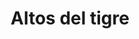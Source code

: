 ---
title: Altos del tigre
nombre_comunidad: Altos del tigre
municipio: Cáceres
departamento: Antioquia
descripcion: null
num_personas: 320
num_familias: 100
min_distancia_casco_urbano: 80
km_distancia_casco_urbano: 28
vias_acceso: null
infraestructura_comunitaria:
  - Caseta Comunal
  - Placa deportiva baloncesto y microfutbol
  - |-
    Institución Educativa
    Comercio
notas_infraestructura_comunitaria: null
liderazgo_comunidad:
  - Nueva JAC en proceso de creación
inclusion_diversidad_genero: 'Resguardo Indígena Zenú. Iglesias Cristianas. '
comentarios_conectividad: >-
  IE con internet de Claro. las personas acceden al internet por medio de los
  dtos de operador Claro
punto_SOLE: null
comentarios_punto_SOLE: []
ppales_actividades_economicas_vocacion_productiva: []
comentarios_ppales_actividades_economicas_vocacion_productiva: null
comunidad_sostenible_uso_suelo: null
org_con_proyeccion: []
servicios_publicos_comunidades_focalizadas: []
comunidades_focalizadas_educacion_infraestructura_educativa: []
comunidades_focalizadas_practicas_organizativas: []
conectividad_minima: Bueno
iniciativas_priorizadas: []
org_focalizada: []
riesgo: null
otros_programas_USAID: []
alianzas_colaboradores: []
posibilidad_iniciativas_conjuntas_aliados_2: []
actividades_ocio: []
medios_comunicacion_narrativas_locales: []
num_visitas_realizadas: null
num_diagnosticos_rurales_participativos_realizados: null
infraestructura_salud_atencion_psicosocial: []
notas_infraestructura_salud_atencion_psicosocial: >-
  A través de la alianza entre HOMO - USAID - OIM el ESE HOSPITAL ISABEL LA
  CATOLICA presta el servicio de telemedicina para psicología y psiquiatría.
  También, presta presencialmente servicio de fisioterapia en la cabecera
  municipal de Cáceres.
num_visitas_predio: null
grafica_ubicacion_geografica: /charts/municipios/caceres/ubicacion_geografica.html
url: /reportes/altos-del-tigre
imagen_iniciativas_productivas: null
imagen_medios_comunicacion: null
layout: comunidad
download_file: /reportes/altos-del-tigre.pdf

---